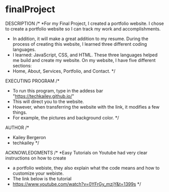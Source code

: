 # finalProject

DESCRIPTION
/*
*For my Final Project, I created a portfolio website. I chose to create a portfolio website so I can track my work and accomplishments.
* In addition, it will make a great addition to my resume. During the process of creating this website, I learned three different coding languages. 
* I learned: JavaScript, CSS, and HTML. These three languages helped me build and create my website. On my website, I have five different sections: 
* Home, About, Services, Portfolio, and Contact. 
*/

EXECUTING PROGRAM
/*
* To run this program, type in the addess bar "https://techkailey.github.io/"
* This will direct you to the website.
* However, when transferring the website with the link, it modifies a few things. 
* For example, the pictures and background color. 
*/

AUTHOR
/*
* Kailey Bergeron
* techkailey
*/

ACKNOWLEDGMENTS
/*
*Easy Tutorials on Youtube had very clear instructions on how to create 
* a portfolio webiste, they also explain what the code means and how to customize your webiste. 
* The link below is the tutorial
* https://www.youtube.com/watch?v=0YFrGy_mzjY&t=1399s
*/
